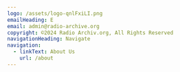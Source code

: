```yaml
---
logo: /assets/logo-qnlFxiLI.png
emailHeading: E
email: admin@radio-archive.org
copyright: ©2024 Radio Archiv.org, All Rights Reserved
navigationHeading: Navigate
navigation:
  - linkText: About Us
    url: /about
---
```

